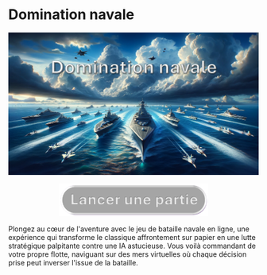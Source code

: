 # Domination navale

![affiche jeu](./assets/Affiche.png)

<p align="center">
<a href="http://la-bataille-navale.fr/">
<img src="assets/button_start.png" alt="Lancer une partie" style="max-width: 300px; height: auto;">
</a>
</p>


Plongez au cœur de l'aventure avec le jeu de bataille navale en ligne, une expérience qui transforme le classique affrontement sur papier en une lutte stratégique palpitante contre une IA astucieuse. Vous voilà commandant de votre propre flotte, naviguant sur des mers virtuelles où chaque décision prise peut inverser l'issue de la bataille.

 